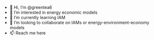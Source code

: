 - 👋 Hi, I’m @greentea6
- 👀 I’m interested in energy economic models
- 🌱 I’m currently learning IAM
- 💞️ I’m looking to collaborate on IAMs or energy-environment-economy models
- 📫 Reach me here 

<!---
greentea6/greentea6 is a ✨ special ✨ repository because its `README.md` (this file) appears on your GitHub profile.
You can click the Preview link to take a look at your changes.
--->
